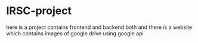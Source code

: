 # IRSC-project
here is a project contains frontend and backend both and there is a website which contains images of google drive using google api
